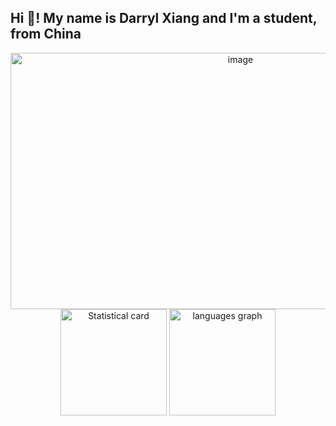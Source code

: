 <h2 align="left">Hi 👋! My name is Darryl Xiang and I'm a student, from China</h2>
 
<div align="center">
  <img src="https://github.com/user-attachments/assets/d8f9eb5c-7418-4b8e-bcdd-6fbf293d2178" height=410 width=720 alt="image">
<!--   <img src="https://github-readme-stats.vercel.app/api?username=DarrylXzq&show_icons=true&bg_color=45,87CEEB,B0C4DE,C8D2C2,E0DCC8,F5F5DC" height="170" alt="Statistical card" />
  <img src="https://github-readme-stats.vercel.app/api/top-langs?username=DarrylXzq&layout=compact&bg_color=45,87CEEB,B0C4DE,C8D2C2,E0DCC8,F5F5DC" height="170" alt="languages graph" /> -->
<!--   <img src="https://github-readme-stats.vercel.app/api?username=DarrylXzq&show_icons=true&bg_color=45,87CEEB,B0E0E6,E6F0FA,F0F8FF,FFFFFF" height="170" alt="Statistical card" />
  <img src="https://github-readme-stats.vercel.app/api/top-langs?username=DarrylXzq&layout=compact&bg_color=45,87CEEB,B0E0E6,E6F0FA,F0F8FF,FFFFFF" height="170" alt="languages graph" /> -->
<!--   <img src="https://github-readme-stats.vercel.app/api?username=DarrylXzq&show_icons=true&bg_color=45,FFD700,FFC700,FFB800,FFA500,FF8C00" height="170" alt="Statistical card" />
  <img src="https://github-readme-stats.vercel.app/api/top-langs?username=DarrylXzq&layout=compact&bg_color=45,FFD700,FFC700,FFB800,FFA500,FF8C00" height="170" alt="languages graph" /> -->
<!--   <img src="https://github-readme-stats.vercel.app/api?username=DarrylXzq&show_icons=true&bg_color=45,ADD8E6,C8D2C2,E0DCC8,F5F5DC" height="170" alt="Statistical card" />
  <img src="https://github-readme-stats.vercel.app/api/top-langs?username=DarrylXzq&layout=compact&bg_color=45,ADD8E6,C8D2C2,E0DCC8,F5F5DC" height="170" alt="languages graph" />
  <img src="https://github-readme-stats.vercel.app/api?username=DarrylXzq&show_icons=true&bg_color=45,BA55D3,87CEEB,77DD77,FFFF99,FFB347,FF6961" height="170" alt="Statistical card"  />
  <img src="https://github-readme-stats.vercel.app/api/top-langs?username=DarrylXzq&layout=compact&bg_color=45,FF6961,FFB347,FFFF99,77DD77,87CEEB,BA55D3" height="170" alt="languages graph"  /> -->
  <img src="https://github-readme-stats.vercel.app/api?username=DarrylXzq&show_icons=true&bg_color=45,FFF5CC,FFE5A3,FFD280,FFC061,FFAB40" height="170" alt="Statistical card" />
  <img src="https://github-readme-stats.vercel.app/api/top-langs?username=DarrylXzq&layout=compact&bg_color=45,FFF5CC,FFE5A3,FFD280,FFC061,FFAB40" height="170" alt="languages graph" />
<!--   <img src="https://github.com/DarrylXzq/DarrylXzq/blob/output/snake.svg" alt="Snake animation" /> -->
</div>
